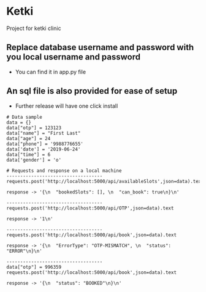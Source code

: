 # Ketki
Project for ketki clinic

## Replace database username and password with you local username and password
* You can find it in app.py file

## An sql file is also provided for ease of setup
*  Further release will have one click install

```
# Data sample 
data = {}
data["otp"] = 123123
data["name"] = "First Last"
data["age"] = 24
data["phone"] = '9988776655'
data['date'] = '2019-06-24'
data["time"] = 6
data['gender'] = 'o'

# Requests and response on a local machine
-----------------------------------
requests.post('http://localhost:5000/api/availableSlots',json=data).text

response -> '{\n  "bookedSlots": [], \n  "can_book": true\n}\n'

-----------------------------------
requests.post('http://localhost:5000/api/OTP',json=data).text

response -> '1\n'

-----------------------------------
requests.post('http://localhost:5000/api/book',json=data).text

response -> '{\n  "ErrorType": "OTP-MISMATCH", \n  "status": "ERROR"\n}\n'

-----------------------------------
data["otp"] = 996359
requests.post('http://localhost:5000/api/book',json=data).text

response -> '{\n  "status": "BOOKED"\n}\n'
```
